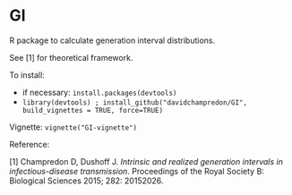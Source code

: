 # GI
R package to calculate generation interval distributions.

See [1] for theoretical framework. 

To install:
 * if necessary: `install.packages(devtools)`
 * `library(devtools) ; install_github("davidchampredon/GI", build_vignettes = TRUE, force=TRUE)`

Vignette: `vignette("GI-vignette")`
 
Reference:

[1] Champredon D, Dushoff J. *Intrinsic and realized generation intervals in infectious-disease transmission*. Proceedings of the Royal Society B: Biological Sciences 2015; 282: 20152026.
